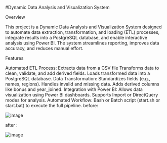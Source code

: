 #Dynamic Data Analysis and Visualization System

Overview

This project is a Dynamic Data Analysis and Visualization System designed to automate data extraction, transformation, and loading (ETL) processes, integrate results into a PostgreSQL database, and enable interactive analysis using Power BI. The system streamlines reporting, improves data accuracy, and reduces manual effort.

Features

Automated ETL Process:
Extracts data from a CSV file
Transforms data to clean, validate, and add derived fields.
Loads transformed data into a PostgreSQL database.
Data Transformation:
Standardizes fields (e.g., names, regions).
Handles invalid and missing data.
Adds derived columns like bonus and year_joined.
Integration with Power BI:
Allows data visualization using Power BI dashboards.
Supports Import or DirectQuery modes for analysis.
Automated Workflow:
Bash or Batch script (start.sh or start.bat) to execute the full pipeline.
before:

![image](https://github.com/user-attachments/assets/07b95a94-7602-46bd-b9ff-359dc44bb0b3)

after :

![image](https://github.com/user-attachments/assets/0993c949-484d-4539-ac97-5ae8683b555f)
